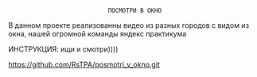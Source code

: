                                 ПОСМОТРИ В ОКНО
                                
В данном проекте реализованны видео  из разных городов с видом из окна, нашей огромной команды яндекс практикума


ИНСТРУКЦИЯ:  ищи и смотри))))


https://github.com/RsTPA/posmotri_v_okno.git